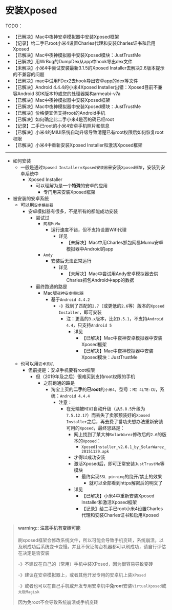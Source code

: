# 安装Xposed

TODO：

* 【已解决】Mac中夜神安卓模拟器中安装Xposed框架
* 【记录】给二手已root小米4设置Charles代理和安装Charles证书和启用Xposed
* 【已解决】Mac中夜神模拟器中安装Xposed模块：JustTrustMe
* 【已解决】用WrBug的DumpDex从app中hook导出dex文件
* 【未解决】小米4中尝试安装最新3.1.5的Xposed Installer去解决2.6版本提示的不兼容的问题
* 【已解决】mac中试用FDex2去hook导出安卓app的dex等文件
* 【已解决】Android 4.4.4的小米4Xposed Installer出错：Xposed目前不兼容Android SDK版本19或您的处理器架构armeabi-v7a
* 【已解决】Mac中夜神模拟器中安装Xposed框架
* 【已解决】Mac中夜神模拟器中安装Xposed模块：JustTrustMe
* 【已解决】价格便宜但支持root的Android手机
* 【已解决】如何确定此二手小米4是否的确已经root
* 【记录】二手已root的小米4安卓手机照片和信息
* 【已解决】小米4的MIUI系统自动升级导致清楚已有root权限后如何恢复root权限
* 【已解决】小米4中重新安装Xposed Installer和激活Xposed框架

------

* 如何安装
  * 一般是通过`Xposed Installer`=`Xposed安装器`来安装`Xposed框架`，安装到安卓系统中
    * Xposed Installer
      * 可以理解为是一个**特殊**的安卓的应用
        * 专门用来安装Xposed框架
* 被安装的安卓系统
  * 可以用`安卓模拟器`
    * 安卓模拟器有很多，不是所有的都能成功安装
      * 尝试过
        * `网易MuMu`
          * 运行速度不错，但不支持设置Wifi代理
            * 详见
              * 【未解决】Mac中用Charles抓包网易Mumu安卓模拟器中Android的app
        * `Andy`
          * 安装后无法正常运行
            * 详见
              * 【未解决】Mac中尝试用Andy安卓模拟器去供Charles抓包Android中app的数据
      * 最终跑通的路是
        * Mac版`夜神安卓模拟器`
          * 基于`Android 4.4.2`
            * -》找到了匹配的`2.7`（或更低的`2.6`等）版本的`Xposed Installer`，即可安装
              * 注：更高的`3.x`版本，比如`3.5.1`，不支持`Android 4.4`，只支持`Android 5`
                * 详见
                  * 【已解决】Mac中夜神安卓模拟器中安装Xposed框架
                  * 【已解决】Mac中夜神模拟器中安装Xposed模块：JustTrustMe
  * 也可以用`安卓真机`
    * 但前提是：安卓手机要有root权限
      * 但（2019年及之后）很难买到支持root权限的手机
        * 之前跑通的路是
          * 淘宝上买的**二手**的**已root**的`小米4`，型号：`MI 4LTE-CU`，系统：`Android 4.4.4`
            * 注意：
              * 在无端被`MIUI`自动升级（从`5.8.5`升级为`7.5.12.17`）而丢失了卖家预装好的`Xposed Installer`之后，再去费了番功夫想办法重新安装可用的`Xposed`，最终思路是：
                * 网上找到了某大神`SolarWarez`修改后的`2.6`的版本的`Xposed`：
                  * `XposedInstaller_v2.6.1_by_SolarWarez_20151129.apk`
                * 才得以成功安装
                * 激活Xposed后，即可正常安装`JustTrustMe`等模块
                  * 最终实现`SSL pinning`的绕开/禁止的效果
                    * 就可以全部看到https解密后的明文了
                * 详见
                  * 【已解决】小米4中重新安装Xposed Installer和激活Xposed框架
                  * 【记录】给二手已root小米4设置Charles代理和安装Charles证书和启用Xposed

> #### warning:: 注意手机有变砖可能
> 
> 刷xposed框架会修改系统文件，所以可能会导致手机变砖，系统崩溃。以及刷成功后系统变卡变慢。并且不保证每台机器都可以刷成功，请自行评估在决定是否安装
> 
> -》不建议在自己的（常用）手机中装XPosed，因为很容易导致变砖
> 
> -》建议在安卓模拟器上，或者其他开发专用的安卓机上装`XPosed`
> 
> -》或者也可以在自己手机或开发专用安卓机中**免root**安装`VirtualXposed`或`太极Magisk`
> 
> 因为免root不会导致系统崩溃或手机变砖

